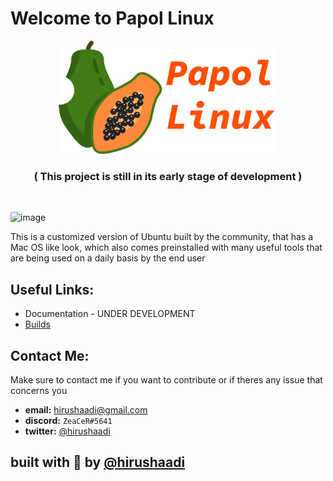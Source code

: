 # Welcome to Papol Linux

<p align="center">
  <img src="https://github.com/Papol-Linux/artwork/raw/main/logo/1080x560-logo-with-text.png" alt="Papol Linux" width='350'>
  <h3 align="center"><b>( This project is still in its early stage of development )</b></h3>
</p>



<br>

![image](https://user-images.githubusercontent.com/36286877/200767300-408ed29e-e75c-4b35-9074-0b4d0ccc1f3a.png)


This is a customized version of Ubuntu built by the community, that has a Mac OS like look, which also comes preinstalled with many useful tools that are being used on a daily basis by the end user

## Useful Links:

- Documentation - UNDER DEVELOPMENT
- [Builds](https://github.com/Papol-Linux/.github/blob/main/builds.md)


## Contact Me:

Make sure to contact me if you want to contribute or if theres any issue that concerns you

- **email:** hirushaadi@gmail.com
- **discord:** `ZeaCeR#5641`
- **twitter:** [@hirushaadi](https://twitter.com/hirushaadi/)


## built with 💖 by [@hirushaadi](https://github.com/hirusha-adi) 

